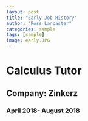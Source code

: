 ```yaml
---
layout: post
title: "Early Job History"
author: "Ross Lancaster"
categories: sample
tags: [sample]
image: early.JPG
---
```


# Calculus Tutor
## Company: Zinkerz
### April 2018- August 2018

